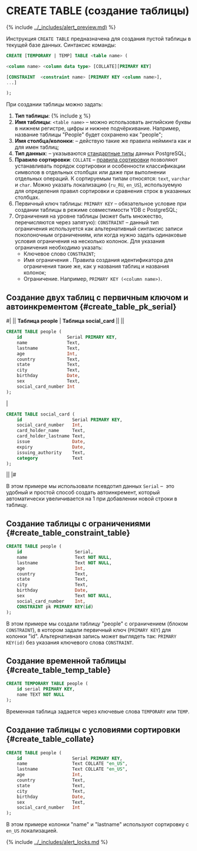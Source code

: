 # CREATE TABLE (создание таблицы)

{% include [../_includes/alert_preview.md)](../_includes/alert_preview.md) %}

Инструкция `CREATE TABLE` предназначена для создания пустой таблицы в текущей базе данных. Синтаксис команды:

```sql
CREATE [TEMPORARY | TEMP] TABLE <table name> (

<column name> <column data type> [COLLATE][PRIMARY KEY]

[CONSTRAINT  <constraint name> [PRIMARY KEY <column name>],
...]

);
```
При создании таблицы можно задать:
1. **Тип таблицы**: {% include [x](../../_includes/temp_table_description.md) %}
2. **Имя таблицы**: `<table name>` – можно использовать английские буквы в нижнем регистре, цифры и нижнее подчёркивание. Например, название таблицы "People" будет сохранено как "people";
3. **Имя столбца/колонки**: <column name> – действую такие же правила нейминга как и для имен таблиц;
4. **Тип данных**: <column data type> – указываются [стандартные типы](https://www.postgresql.org/docs/current/datatype.html) данных PostgreSQL;
5. **Правило сортировки**: `COLLATE` – [правила сортировки](https://www.postgresql.org/docs/current/collation.html) позволяют устанавливать порядок сортировки и особенности классификации символов в отдельных столбцах или даже при выполнении отдельных операций. К сортируемым типам относятся: `text`, `varchar` и `char`. Можно указать локализацию (`ru_RU`, `en_US`), используемую для определения правил сортировки и сравнения строк в указанных столбцах.
6. Первичный ключ таблицы: `PRIMARY KEY` – обязательное условие при создании таблицы в режиме совместимости YDB с PostgreSQL;
7. Ограничения на уровне таблицы (может быть множество, перечисляются через запятую): `CONSTRAINT` – данный тип ограничения используется как альтернативный синтаксис записи поколоночным ограничениям, или когда нужно задать одинаковые условия ограничения на несколько колонок. Для указания ограничения необходимо указать:
    + Ключевое слово `CONSTRAINT`;
    + Имя ограничения <constraint name>. Правила создания идентификатора для ограничения такие же, как у названия таблиц и названия колонок;
    + Ограничение. Например, `PRIMARY KEY (<column name>)`.


## Создание двух таблиц с первичным ключом и автоинкрементом {#create_table_pk_serial}
#|
|| **Таблица people** | **Таблица social_card** ||
||
```sql
CREATE TABLE people (
    id                 Serial PRIMARY KEY,
    name               Text,
    lastname           Text,
    age                Int,
    country            Text,
    state              Text,
    city               Text,
    birthday           Date,
    sex                Text,
    social_card_number Int
);
```
|
```sql
CREATE TABLE social_card (
    id                   Serial PRIMARY KEY,
    social_card_number   Int,
    card_holder_name     Text,
    card_holder_lastname Text,
    issue                Date,
    expiry               Date,
    issuing_authority    Text,
    category             Text
);
```
||
|#


В этом примере мы использовали псевдотип данных `Serial` –  это удобный и простой способ создать автоинкремент, который автоматически увеличивается на 1 при добавлении новой строки в таблицу.


## Создание таблицы с ограничениями {#create_table_constraint_table}

```sql
CREATE TABLE people (
    id                    Serial,
    name                  Text NOT NULL,
    lastname              Text NOT NULL,
    age                   Int,
    country               Text,
    state                 Text,
    city                  Text,
    birthday              Date,
    sex                   Text NOT NULL,
    social_card_number    Int,
    CONSTRAINT pk PRIMARY KEY(id)
);
```

В этом примере мы создали таблицу "people" с ограничением (блоком `CONSTRAINT`), в котором задали первичный ключ (`PRIMARY KEY`) для колонки "id". Альтернативная запись может выглядеть так: `PRIMARY KEY(id)` без указания ключевого слова `CONSTRAINT`.


## Создание временной таблицы {#create_table_temp_table}

```sql
CREATE TEMPORARY TABLE people (
    id serial PRIMARY KEY,
    name TEXT NOT NULL
);
```

Временная таблица задается через ключевые слова `TEMPORARY` или `TEMP`.


## Создание таблицы с условиями сортировки {#create_table_collate}

```sql
CREATE TABLE people (
    id                   Serial PRIMARY KEY,
    name                 Text COLLATE "en_US",
    lastname             Text COLLATE "en_US",
    age                  Int,
    country              Text,
    state                Text,
    city                 Text,
    birthday             Date,
    sex                  Text,
    social_card_number   Int
);
```

В этом примере колонки "name" и "lastname" используют сортировку с `en_US` локализацией.

{% include [../_includes/alert_locks.md](../_includes/alert_locks.md) %}